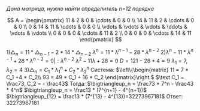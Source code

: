 ﻿*Дана матрица, нужно найти определитель n=12 порядка*

$$      
A =       
 \begin{pmatrix}      
  11 & 2 & 0 & \cdots & 0 & 0 \\      
  14 & 11 & 2 & \cdots & 0 & 0 \\      
  0 & 14 & 11 & \cdots & 0 & 0 \\      
  \vdots  & \vdots & \vdots & \ddots & \vdots & \vdots  \\      
  0 & 0 & 0 & \cdots & 11 & 2 \\      
  0 & 0 & 0 & \cdots & 14 & 11       
 \end{pmatrix}      
$$ 


$1) \bigtriangleup_n = 11 * \bigtriangleup_{n-1} - 2*14 * \bigtriangleup_{n-2}$
$\lambda^n = 11 * \lambda^{n-1} - 28 * \lambda^{n-2}$
$2) \lambda^n - 11 * \lambda^{n-1} + 28 * \lambda^{n-2} = 0| :\lambda^{n-2}$
$λ ^2 - 11λ + 28 = 0$
$D = 121 - 28*4 = 9$
$\lambda_1 = 7, \lambda_2 = 4$
$3)\bigtriangleup_n  = C_1 * \lambda_1^n + C_2 * \lambda_2^n$
$\text{Система:}$
$\left\{\begin{matrix}
11 = 7 * C_1 +4 * C_2\\ 
93 = 49 * C_1 + 16 * C_2
\end{matrix}\right.$
$\text C_1 = \frac73, C_2 = - \frac43$
$\text{Тогда: }$
$\bigtriangleup_n  = \frac73 * 7^n - \frac43 * 4^n$
$\bigtriangleup_n  = \frac13 *  (7^{n+1} - 4^{n+1})$
$\bigtriangleup_{12}  = \frac13 *  (7^{13} - 4^{13})=32273967181$
$\text{Ответ: 32273967181}$
